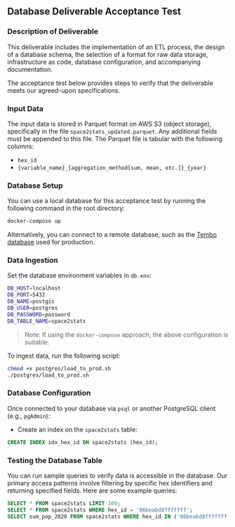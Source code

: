 ## Database Deliverable Acceptance Test 

### Description of Deliverable

This deliverable includes the implementation of an ETL process, the design of a database schema, the selection of a format for raw data storage, infrastructure as code, database configuration, and accompanying documentation.

The acceptance test below provides steps to verify that the deliverable meets our agreed-upon specifications.

### Input Data

The input data is stored in Parquet format on AWS S3 (object storage), specifically in the file `space2stats_updated.parquet`. Any additional fields must be appended to this file. The Parquet file is tabular with the following columns:
- `hex_id`
- `{variable_name}_{aggregation_method[sum, mean, etc.]}_{year}`

### Database Setup

You can use a local database for this acceptance test by running the following command in the root directory:

```bash
docker-compose up
```

Alternatively, you can connect to a remote database, such as the [Tembo database](reluctantly-simple-spoonbill.data-1.use1.tembo.io) used for production.

### Data Ingestion

Set the database environment variables in `db.env`:

```bash
DB_HOST=localhost
DB_PORT=5432
DB_NAME=postgis
DB_USER=postgres
DB_PASSWORD=password
DB_TABLE_NAME=space2stats
```

> Note: If using the `docker-compose` approach, the above configuration is suitable.

To ingest data, run the following script:

```bash
chmod +x postgres/load_to_prod.sh
./postgres/load_to_prod.sh
```

### Database Configuration

Once connected to your database via `psql` or another PostgreSQL client (e.g., `pgAdmin`):

- Create an index on the `space2stats` table:

```sql
CREATE INDEX idx_hex_id ON space2stats (hex_id);
```

### Testing the Database Table

You can run sample queries to verify data is accessible in the database. Our primary access patterns involve filtering by specific hex identifiers and returning specified fields. Here are some example queries:

```sql
SELECT * FROM space2stats LIMIT 100;
SELECT * FROM space2stats WHERE hex_id = '86beabd8fffffff';
SELECT sum_pop_2020 FROM space2stats WHERE hex_id IN ('86beabd8fffffff', '86beabdb7ffffff', '86beac01fffffff');
```